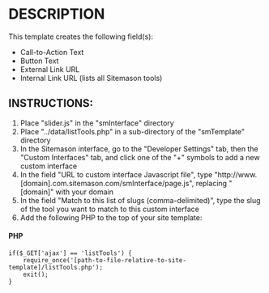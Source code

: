# DESCRIPTION

This template creates the following field(s):

* Call-to-Action Text
* Button Text
* External Link URL
* Internal Link URL (lists all Sitemason tools)


## INSTRUCTIONS:

1. Place "slider.js" in the "smInterface" directory
2. Place "../data/listTools.php" in a sub-directory of the "smTemplate" directory
3. In the Sitemason interface, go to the "Developer Settings" tab, then the "Custom Interfaces" tab, and click one of the "+" symbols to add a new custom interface
4. In the field "URL to custom interface Javascript file", type "http://www.[domain].com.sitemason.com/smInterface/page.js", replacing "[domain]" with your domain
5. In the field "Match to this list of slugs (comma-delimited)", type the slug of the tool you want to match to this custom interface
6. Add the following PHP to the top of your site template:

#### PHP
	if($_GET['ajax'] == 'listTools') {
		require_once('[path-to-file-relative-to-site-template]/listTools.php');
		exit();
	}